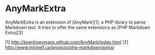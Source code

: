 AnyMarkExtra
============

AnyMarkExtra is an extension of [AnyMark][1], a PHP library to parse Markdown text. It
tries to offer the same extensions as [PHP Markdown Extra][2]

[1] http://koenhoeymans.github.com/AnyMark/index.html
[2] http://www.michelf.ca/projects/php-markdown/extra/